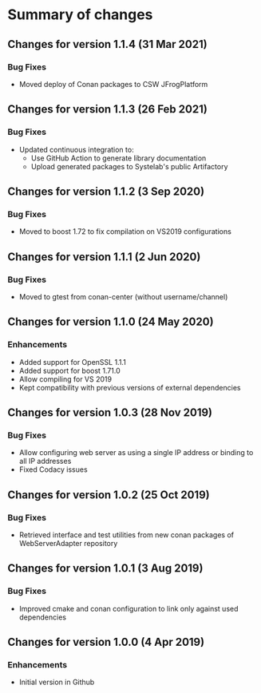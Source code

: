 # Summary of changes

## Changes for version 1.1.4 (31 Mar 2021)

### Bug Fixes

- Moved deploy of Conan packages to CSW JFrogPlatform


## Changes for version 1.1.3 (26 Feb 2021)

### Bug Fixes

- Updated continuous integration to:
  - Use GitHub Action to generate library documentation
  - Upload generated packages to Systelab's public Artifactory


## Changes for version 1.1.2 (3 Sep 2020)

### Bug Fixes

- Moved to boost 1.72 to fix compilation on VS2019 configurations


## Changes for version 1.1.1 (2 Jun 2020)

### Bug Fixes

- Moved to gtest from conan-center (without username/channel)


## Changes for version 1.1.0 (24 May 2020)

### Enhancements

- Added support for OpenSSL 1.1.1
- Added support for boost 1.71.0
- Allow compiling for VS 2019
- Kept compatibility with previous versions of external dependencies


## Changes for version 1.0.3 (28 Nov 2019)

### Bug Fixes

- Allow configuring web server as using a single IP address or binding to all IP addresses
- Fixed Codacy issues


## Changes for version 1.0.2 (25 Oct 2019)

### Bug Fixes

- Retrieved interface and test utilities from new conan packages of WebServerAdapter repository


## Changes for version 1.0.1 (3 Aug 2019)

### Bug Fixes

- Improved cmake and conan configuration to link only against used dependencies


## Changes for version 1.0.0 (4 Apr 2019)

### Enhancements

- Initial version in Github
